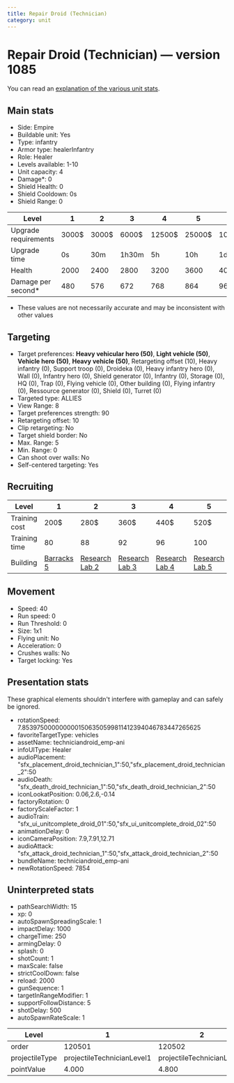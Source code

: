 ```yaml
---
title: Repair Droid (Technician)
category: unit
---
```


# Repair Droid (Technician) — version 1085

You can read an [explanation  of the various unit stats](unitexplained.md).

## Main stats

  * Side: Empire
  * Buildable unit: Yes
  * Type: infantry
  * Armor type: healerInfantry
  * Role: Healer
  * Levels available: 1-10
  * Unit capacity: 4
  * Damage*: 0
  * Shield Health: 0
  * Shield Cooldown: 0s
  * Shield Range: 0

|Level               |1    |2    |3    |4     |5     |6      |7      |8      |9       |10      |
|--------------------|-----|-----|-----|------|------|-------|-------|-------|--------|--------|
|Upgrade requirements|3000$|3000$|6000$|12500$|25000$|100000$|160000$|320000$|1000000$|1750000$|
|Upgrade time        |0s   |30m  |1h30m|5h    |10h   |1d12h  |2d12h  |4d     |6d      |1w2d    |
|Health              |2000 |2400 |2800 |3200  |3600  |4000   |4400   |4800   |5200    |6000    |
|Damage per second*  |480  |576  |672  |768   |864   |960    |1056   |1152   |1248    |1440    |

* These values are not necessarily accurate and may be inconsistent with other values

## Targeting

  * Target preferences: **Heavy vehicular hero (50)**, **Light vehicle (50)**, **Vehicle hero (50)**, **Heavy vehicle (50)**, Retargeting offset (10), Heavy infantry (0), Support troop (0), Droideka (0), Heavy infantry hero (0), Wall (0), Infantry hero (0), Shield generator (0), Infantry (0), Storage (0), HQ (0), Trap (0), Flying vehicle (0), Other building (0), Flying infantry (0), Ressource generator (0), Shield (0), Turret (0)
  * Targeted type: ALLIES
  * View Range: 8
  * Target preferences strength: 90
  * Retargeting offset: 10
  * Clip retargeting: No
  * Target shield border: No
  * Max. Range: 5
  * Min. Range: 0
  * Can shoot over walls: No
  * Self-centered targeting: Yes

## Recruiting

|Level        |1                                |2                                      |3                                      |4                                      |5                                      |6                                      |7                                      |8                                      |9                                      |10                                      |
|-------------|---------------------------------|---------------------------------------|---------------------------------------|---------------------------------------|---------------------------------------|---------------------------------------|---------------------------------------|---------------------------------------|---------------------------------------|----------------------------------------|
|Training cost|200$                             |280$                                   |360$                                   |440$                                   |520$                                   |600$                                   |680$                                   |800$                                   |840$                                   |920$                                    |
|Training time|80                               |88                                     |92                                     |96                                     |100                                    |104                                    |108                                    |112                                    |116                                    |120                                     |
|Building     |[Barracks 5](empireBarracks.html)|[Research Lab 2](empireOffenseLab.html)|[Research Lab 3](empireOffenseLab.html)|[Research Lab 4](empireOffenseLab.html)|[Research Lab 5](empireOffenseLab.html)|[Research Lab 6](empireOffenseLab.html)|[Research Lab 7](empireOffenseLab.html)|[Research Lab 8](empireOffenseLab.html)|[Research Lab 9](empireOffenseLab.html)|[Research Lab 10](empireOffenseLab.html)|

## Movement

  * Speed: 40
  * Run speed: 0
  * Run Threshold: 0
  * Size: 1x1
  * Flying unit: No
  * Acceleration: 0
  * Crushes walls: No
  * Target locking: Yes

## Presentation stats

These graphical elements shouldn't interfere with gameplay and can safely be ignored.

  * rotationSpeed: 7.8539750000000001506350599811412394046783447265625
  * favoriteTargetType: vehicles
  * assetName: techniciandroid_emp-ani
  * infoUIType: Healer
  * audioPlacement: "sfx_placement_droid_technician_1":50,"sfx_placement_droid_technician_2":50
  * audioDeath: "sfx_death_droid_technician_1":50,"sfx_death_droid_technician_2":50
  * iconLookatPosition: 0.06,2.6,-0.14
  * factoryRotation: 0
  * factoryScaleFactor: 1
  * audioTrain: "sfx_ui_unitcomplete_droid_01":50,"sfx_ui_unitcomplete_droid_02":50
  * animationDelay: 0
  * iconCameraPosition: 7.9,7.91,12.71
  * audioAttack: "sfx_attack_droid_technician_1":50,"sfx_attack_droid_technician_2":50
  * bundleName: techniciandroid_emp-ani
  * newRotationSpeed: 7854

## Uninterpreted stats

  * pathSearchWidth: 15
  * xp: 0
  * autoSpawnSpreadingScale: 1
  * impactDelay: 1000
  * chargeTime: 250
  * armingDelay: 0
  * splash: 0
  * shotCount: 1
  * maxScale: false
  * strictCoolDown: false
  * reload: 2000
  * gunSequence: 1
  * targetInRangeModifier: 1
  * supportFollowDistance: 5
  * shotDelay: 500
  * autoSpawnRateScale: 1

|Level         |1                         |2                         |3                         |4                         |5                         |6                         |7                         |8                         |9                         |10                         |
|--------------|--------------------------|--------------------------|--------------------------|--------------------------|--------------------------|--------------------------|--------------------------|--------------------------|--------------------------|---------------------------|
|order         |120501                    |120502                    |120503                    |120504                    |120505                    |120506                    |120507                    |120508                    |120509                    |120510                     |
|projectileType|projectileTechnicianLevel1|projectileTechnicianLevel2|projectileTechnicianLevel3|projectileTechnicianLevel4|projectileTechnicianLevel5|projectileTechnicianLevel6|projectileTechnicianLevel7|projectileTechnicianLevel8|projectileTechnicianLevel9|projectileTechnicianLevel10|
|pointValue    |4.000                     |4.800                     |5.600                     |6.400                     |7.200                     |8.000                     |8.800                     |9.600                     |10.400                    |12.000                     |

